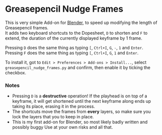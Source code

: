 # Greasepencil Nudge Frames


This is very simple Add-on for [Blender](http://blender.org), to speed up modifying the length of Greasepencil frames.  
It adds two keyboard shortcuts to the Dopesheet, `D` to shorten and `F` to extend, the duration of the currently displayed keyframe by 1 frame.

Pressing `D` does the same thing as typing `[`, `Ctrl+I`, `G`, `-`, `1` and `Enter`.  
Pressing `F` does the same thing as typing `[`, `Ctrl+I`, `G`, `1` and `Enter`.

To install it, got to `Edit > Preferences > Add-ons > Install...`, select `greasepencil_nudge_frames.py` and confirm, then enable it by ticking the checkbox.


### Notes

- Pressing `D` is a **destructive** operation! If the playhead is on top of a keyframe, it will get shortened until the next keyframe along ends up taking its place, erasing it in the process. 
- The shortcuts move the frames from **every** layers, so make sure you lock the layers that you to keep in place.
- This is my first add-on for Blender, so most likely badly written and possibly buggy Use at your own risks and all that.


